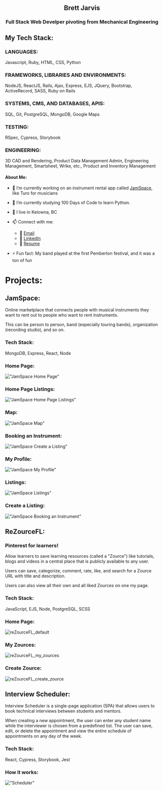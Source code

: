 <h2 align="center">Brett Jarvis</h2>

<h3 align="center">Full Stack Web Develper pivoting from Mechanical Engineering</h3>

## My Tech Stack:
### LANGUAGES:
  Javascript, Ruby, HTML, CSS, Python
### FRAMEWORKS, LIBRARIES AND ENVIRONMENTS:
  NodeJS, ReactJS, Rails, Ajax, Express, EJS, JQuery, Bootstrap, ActiveRecord, SASS, Ruby on Rails
### SYSTEMS, CMS, AND DATABASES, APIS:
  SQL, Git, PostgreSQL, MongoDB, Google Maps
### TESTING:
  RSpec, Cypress, Storybook
### ENGINEERING:
  3D CAD and Rendering, Product Data Management Admin, Engineering Management, Smartsheet, Wrike, etc., Product and Inventory Management

#### About Me:
- 🔭 I’m currently working on an instrument rental app called [JamSpace](https://github.com/bbjarvis/JamSpace), like Turo for musicians
- 🌱 I’m currently studying 100 Days of Code to learn Python.
- :round_pushpin: I live in Kelowna, BC
- 📫 Connect with me:
  - :email: [Email](brettbjarvis@gmail.com)
  - :link: [LinkedIn](https://www.linkedin.com/in/jarvisbrett/)
  - :page_with_curl: [Resume](https://resume.creddle.io/resume/gefix6gzidd)

- ⚡ Fun fact: My band played at the first Pemberton festival, and it was a ton of fun

# Projects:
## JamSpace:
Online marketplace that connects people with musical instruments they want to rent out to people who want to rent instruments.

This can be person to person, band (especially touring bands), organization (recording studio), and so on.

### Tech Stack:
  MongoDB, Express, React, Node
  
### Home Page:

!["JamSpace Home Page"](https://github.com/bbjarvis/JamSpace/blob/master/screenshots/Home_Page.gif?raw=true)

### Home Page Listings:

!["JamSpace Home Page Listings"](https://github.com/bbjarvis/JamSpace/blob/master/screenshots/Home_Listings.gif?raw=true)

### Map:

!["JamSpace Map"](https://github.com/bbjarvis/JamSpace/blob/master/screenshots/Map_Listing.gif?raw=true)

### Booking an Instrument:

!["JamSpace Create a Listing"](https://github.com/bbjarvis/JamSpace/blob/master/screenshots/Booking.gif?raw=true)

### My Profile:

!["JamSpace My Profile"](https://github.com/bbjarvis/JamSpace/blob/master/screenshots/My_Profile_page.gif?raw=true)

### Listings:

!["JamSpace Listings"](https://github.com/bbjarvis/JamSpace/blob/master/screenshots/Listings.gif?raw=true)

### Create a Listing:

!["JamSpace Booking an Instrument"](https://github.com/bbjarvis/JamSpace/blob/master/screenshots/Create_Listing.gif?raw=true)

## ReZourceFL:
### Pinterest for learners!

Allow learners to save learning resources (called a "Zource") like tutorials, blogs and videos in a central place that is publicly available to any user.

Users can save, categorize, comment, rate, like, and search for a Zource URL with title and description.

Users can also view all their own and all liked Zources on one my page.

### Tech Stack:
  JavaScript, EJS, Node, PostgreSQL, SCSS
 
### Home Page:
![reZourceFL_default](https://user-images.githubusercontent.com/72511857/150480241-3382dd87-3eca-452b-a6c5-f7970255a89d.gif)

### My Zources:
![reZourceFL_my_zources](https://user-images.githubusercontent.com/72511857/150481457-d0ed22ca-7dc2-4036-9568-f10454573c27.gif)

### Create Zource:
![reZourceFL_create_zource](https://user-images.githubusercontent.com/72511857/150481498-54634db0-c846-4a61-a897-9e98f8eccd33.gif)

## Interview Scheduler:

Interview Scheduler is a single-page application (SPA) that allows users to book technical interviews between students and mentors.

When creating a new appointment, the user can enter any student name while the interviewer is chosen from a predefined list.
The user can save, edit, or delete the appointment and view the entire schedule of appointments on any day of the week.

### Tech Stack:
  React, Cypress, Storybook, Jest
### How it works:
!["Scheduler"](https://github.com/bbjarvis/scheduler/blob/master/docs/Scheduler.gif)
